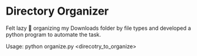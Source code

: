 # Directory Organizer

Felt lazy :grimacing: organizing my Downloads folder by file types and developed a python program to automate the task.

Usage: python organize.py <direcotry_to_organize>
